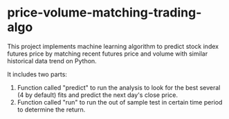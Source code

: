 # price-volume-matching-trading-algo
This project implements machine learning algorithm to predict stock index futures price by matching recent futures price and volume with similar historical data trend on Python.

It includes two parts:
1. Function called "predict" to run the analysis to look for the best several (4 by default) fits and predict the next day's close price. 
2. Function called "run" to run the out of sample test in certain time period to determine the return.

